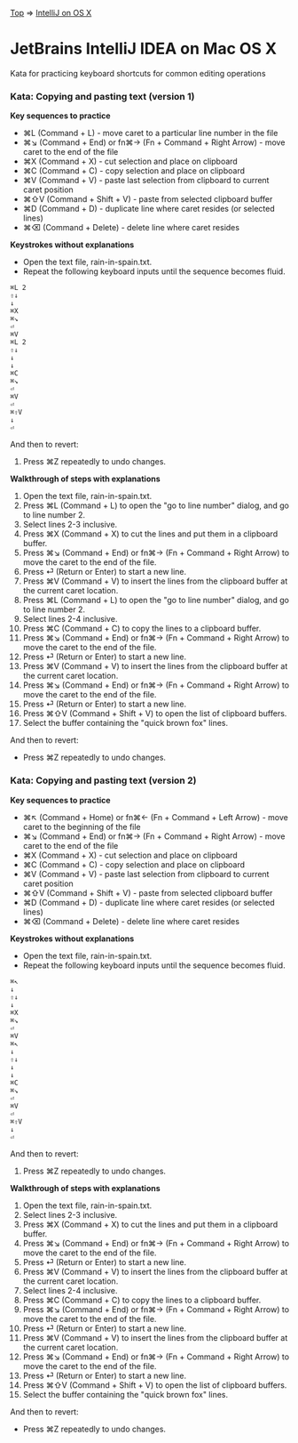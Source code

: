 [Top](README.md) => [IntelliJ on OS X](ij-osx.md)

# JetBrains IntelliJ IDEA on Mac OS X

Kata for practicing keyboard shortcuts for common editing operations

### Kata: Copying and pasting text (version 1)

**Key sequences to practice**

- ⌘L (Command + L) - move caret to a particular line number in the file
- ⌘↘︎ (Command + End) or fn⌘→ (Fn + Command + Right Arrow) - move caret to the end of the file
- ⌘X (Command + X) - cut selection and place on clipboard
- ⌘C (Command + C) - copy selection and place on clipboard
- ⌘V (Command + V) - paste last selection from clipboard to current caret position
- ⌘⇧V (Command + Shift + V) - paste from selected clipboard buffer
- ⌘D (Command + D) - duplicate line where caret resides (or selected lines)
- ⌘⌫ (Command + Delete) - delete line where caret resides

**Keystrokes without explanations**

- Open the text file, rain-in-spain.txt.
- Repeat the following keyboard inputs until the sequence becomes fluid.
```
⌘L 2
⇧↓
↓
⌘X
⌘↘︎
⏎
⌘V
⌘L 2
⇧↓
↓
↓
⌘C
⌘↘︎
⏎
⌘V
⏎
⌘⇧V
↓
⏎
```

And then to revert:

1. Press ⌘Z repeatedly to undo changes.

**Walkthrough of steps with explanations**

1. Open the text file, rain-in-spain.txt.
1. Press ⌘L (Command + L) to open the "go to line number" dialog, and go to line number 2.
1. Select lines 2-3 inclusive.
1. Press ⌘X (Command + X) to cut the lines and put them in a clipboard buffer.
1. Press ⌘↘︎ (Command + End) or fn⌘→ (Fn + Command + Right Arrow) to move the caret to the end of the file.
1. Press ⏎ (Return or Enter) to start a new line.
1. Press ⌘V (Command + V) to insert the lines from the clipboard buffer at the current caret location.
1. Press ⌘L (Command + L) to open the "go to line number" dialog, and go to line number 2.
1. Select lines 2-4 inclusive.
1. Press ⌘C (Command + C) to copy the lines to a clipboard buffer.
1. Press ⌘↘︎ (Command + End) or fn⌘→ (Fn + Command + Right Arrow) to move the caret to the end of the file.
1. Press ⏎ (Return or Enter) to start a new line.
1. Press ⌘V (Command + V) to insert the lines from the clipboard buffer at the current caret location.
1. Press ⌘↘︎ (Command + End) or fn⌘→ (Fn + Command + Right Arrow) to move the caret to the end of the file.
1. Press ⏎ (Return or Enter) to start a new line.
1. Press ⌘⇧V (Command + Shift + V) to open the list of clipboard buffers.
1. Select the buffer containing the "quick brown fox" lines.

And then to revert:

- Press ⌘Z repeatedly to undo changes.


### Kata: Copying and pasting text (version 2)

**Key sequences to practice**

- ⌘↖︎ (Command + Home) or fn⌘← (Fn + Command + Left Arrow) - move caret to the beginning of the file
- ⌘↘︎ (Command + End) or fn⌘→ (Fn + Command + Right Arrow) - move caret to the end of the file
- ⌘X (Command + X) - cut selection and place on clipboard
- ⌘C (Command + C) - copy selection and place on clipboard
- ⌘V (Command + V) - paste last selection from clipboard to current caret position
- ⌘⇧V (Command + Shift + V) - paste from selected clipboard buffer
- ⌘D (Command + D) - duplicate line where caret resides (or selected lines)
- ⌘⌫ (Command + Delete) - delete line where caret resides

**Keystrokes without explanations**

- Open the text file, rain-in-spain.txt.
- Repeat the following keyboard inputs until the sequence becomes fluid.
```
⌘↖︎
↓
⇧↓
↓
⌘X
⌘↘︎
⏎
⌘V
⌘↖︎
↓
⇧↓
↓
↓
⌘C
⌘↘︎
⏎
⌘V
⏎
⌘⇧V
↓
⏎
```

And then to revert:

1. Press ⌘Z repeatedly to undo changes.

**Walkthrough of steps with explanations**

1. Open the text file, rain-in-spain.txt.
1. Select lines 2-3 inclusive.
1. Press ⌘X (Command + X) to cut the lines and put them in a clipboard buffer.
1. Press ⌘↘︎ (Command + End) or fn⌘→ (Fn + Command + Right Arrow) to move the caret to the end of the file.
1. Press ⏎ (Return or Enter) to start a new line.
1. Press ⌘V (Command + V) to insert the lines from the clipboard buffer at the current caret location.
1. Select lines 2-4 inclusive.
1. Press ⌘C (Command + C) to copy the lines to a clipboard buffer.
1. Press ⌘↘︎ (Command + End) or fn⌘→ (Fn + Command + Right Arrow) to move the caret to the end of the file.
1. Press ⏎ (Return or Enter) to start a new line.
1. Press ⌘V (Command + V) to insert the lines from the clipboard buffer at the current caret location.
1. Press ⌘↘︎ (Command + End) or fn⌘→ (Fn + Command + Right Arrow) to move the caret to the end of the file.
1. Press ⏎ (Return or Enter) to start a new line.
1. Press ⌘⇧V (Command + Shift + V) to open the list of clipboard buffers.
1. Select the buffer containing the "quick brown fox" lines.

And then to revert:

- Press ⌘Z repeatedly to undo changes.



